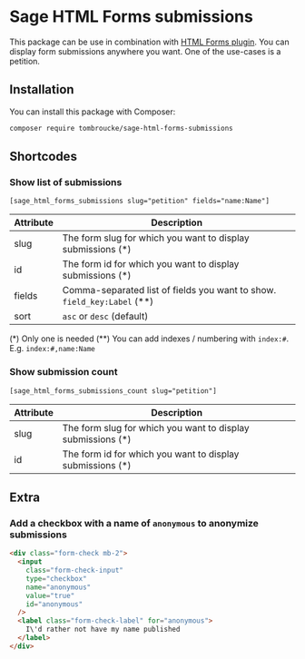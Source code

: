 # Sage HTML Forms submissions

This package can be use in combination with [HTML Forms plugin](https://wordpress.org/plugins/html-forms/).
You can display form submissions anywhere you want. One of the use-cases is a petition.

## Installation

You can install this package with Composer:

```bash
composer require tombroucke/sage-html-forms-submissions
```

## Shortcodes

### Show list of submissions

```
[sage_html_forms_submissions slug="petition" fields="name:Name"]
```

| Attribute | Description                                                               |
| --------- | ------------------------------------------------------------------------- |
| slug      | The form slug for which you want to display submissions (\*)              |
| id        | The form id for which you want to display submissions (\*)                |
| fields    | Comma-separated list of fields you want to show. `field_key:Label` (\*\*) |
| sort      | `asc` or `desc` (default)                                                 |

(\*) Only one is needed
(\*\*) You can add indexes / numbering with `index:#`. E.g. `index:#,name:Name`

### Show submission count

```
[sage_html_forms_submissions_count slug="petition"]
```

| Attribute | Description                                                  |
| --------- | ------------------------------------------------------------ |
| slug      | The form slug for which you want to display submissions (\*) |
| id        | The form id for which you want to display submissions (\*)   |

## Extra

### Add a checkbox with a name of `anonymous` to anonymize submissions

```html
<div class="form-check mb-2">
  <input
    class="form-check-input"
    type="checkbox"
    name="anonymous"
    value="true"
    id="anonymous"
  />
  <label class="form-check-label" for="anonymous">
    I\'d rather not have my name published
  </label>
</div>
```
